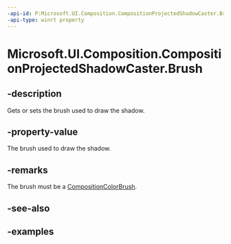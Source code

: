 ```yaml
---
-api-id: P:Microsoft.UI.Composition.CompositionProjectedShadowCaster.Brush
-api-type: winrt property
---
```


<!-- Property syntax.
public CompositionBrush Brush { get;  set; }
-->

# Microsoft.UI.Composition.CompositionProjectedShadowCaster.Brush

## -description

Gets or sets the brush used to draw the shadow.

## -property-value

The brush used to draw the shadow.

## -remarks

The brush must be a [CompositionColorBrush](compositioncolorbrush.md).

## -see-also

## -examples


